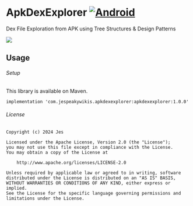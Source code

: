 # ApkDexExplorer [![Android](https://img.shields.io/badge/inactive-ApkDexExplorer-red.svg?style=true)](https://github.com/jesro/ApkDexExplorer)
Dex File Exploration from APK using Tree Structures & Design Patterns

<img src="https://readme-typing-svg.demolab.com/?lines=Improved%20Version%20Available%20(Not%20Yet%20Updated%20in%20Repo)&font=Fira%20Code&width=880&height=50&duration=3000&pause=1000%22%20alt=Improved%20Version%20Available%20(Not%20Yet%20Updated%20in%20Repo)">

## Usage
###### Setup
This library is available on Maven.
```
implementation 'com.jespeakywikis.apkdexexplorer:apkdexexplorer:1.0.0'
```
###### License
```
Copyright (c) 2024 Jes

Licensed under the Apache License, Version 2.0 (the "License");
you may not use this file except in compliance with the License.
You may obtain a copy of the License at

    http://www.apache.org/licenses/LICENSE-2.0

Unless required by applicable law or agreed to in writing, software
distributed under the License is distributed on an "AS IS" BASIS,
WITHOUT WARRANTIES OR CONDITIONS OF ANY KIND, either express or implied.
See the License for the specific language governing permissions and
limitations under the License.
```
